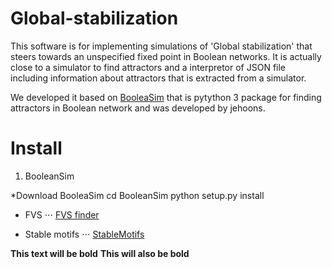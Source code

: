 # Global-stabilization
This software is for implementing simulations of 'Global stabilization' that steers towards an unspecified fixed point in Boolean networks. It is actually close to a simulator to find attractors and a interpretor of JSON file including information about attractors that is extracted from a simulator.

We developed it based on [BooleaSim](https://github.com/jehoons/BooleanSim) that is pytython 3 package for finding attractors in Boolean network and was developed by jehoons.

# Install
1. BooleanSim

*Download BooleaSim
cd BooleanSim 
python setup.py install 

* FVS
⋅⋅⋅ [FVS finder](https://github.com/needleworm/fvs)

* Stable motifs
⋅⋅⋅ [StableMotifs](https://github.com/jgtz/StableMotifs)

**This text will be bold**
__This will also be bold__
